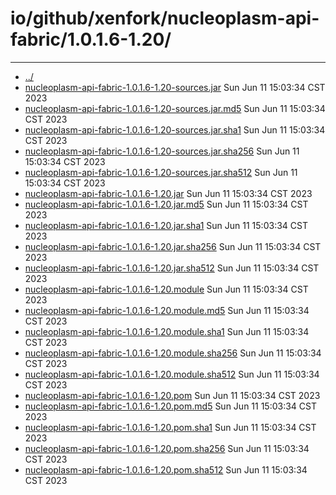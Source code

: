 # io/github/xenfork/nucleoplasm-api-fabric/1.0.1.6-1.20/

---
- [../](../index.md)
- [nucleoplasm-api-fabric-1.0.1.6-1.20-sources.jar](nucleoplasm-api-fabric-1.0.1.6-1.20-sources.jar) Sun Jun 11 15:03:34 CST 2023
- [nucleoplasm-api-fabric-1.0.1.6-1.20-sources.jar.md5](nucleoplasm-api-fabric-1.0.1.6-1.20-sources.jar.md5) Sun Jun 11 15:03:34 CST 2023
- [nucleoplasm-api-fabric-1.0.1.6-1.20-sources.jar.sha1](nucleoplasm-api-fabric-1.0.1.6-1.20-sources.jar.sha1) Sun Jun 11 15:03:34 CST 2023
- [nucleoplasm-api-fabric-1.0.1.6-1.20-sources.jar.sha256](nucleoplasm-api-fabric-1.0.1.6-1.20-sources.jar.sha256) Sun Jun 11 15:03:34 CST 2023
- [nucleoplasm-api-fabric-1.0.1.6-1.20-sources.jar.sha512](nucleoplasm-api-fabric-1.0.1.6-1.20-sources.jar.sha512) Sun Jun 11 15:03:34 CST 2023
- [nucleoplasm-api-fabric-1.0.1.6-1.20.jar](nucleoplasm-api-fabric-1.0.1.6-1.20.jar) Sun Jun 11 15:03:34 CST 2023
- [nucleoplasm-api-fabric-1.0.1.6-1.20.jar.md5](nucleoplasm-api-fabric-1.0.1.6-1.20.jar.md5) Sun Jun 11 15:03:34 CST 2023
- [nucleoplasm-api-fabric-1.0.1.6-1.20.jar.sha1](nucleoplasm-api-fabric-1.0.1.6-1.20.jar.sha1) Sun Jun 11 15:03:34 CST 2023
- [nucleoplasm-api-fabric-1.0.1.6-1.20.jar.sha256](nucleoplasm-api-fabric-1.0.1.6-1.20.jar.sha256) Sun Jun 11 15:03:34 CST 2023
- [nucleoplasm-api-fabric-1.0.1.6-1.20.jar.sha512](nucleoplasm-api-fabric-1.0.1.6-1.20.jar.sha512) Sun Jun 11 15:03:34 CST 2023
- [nucleoplasm-api-fabric-1.0.1.6-1.20.module](nucleoplasm-api-fabric-1.0.1.6-1.20.module) Sun Jun 11 15:03:34 CST 2023
- [nucleoplasm-api-fabric-1.0.1.6-1.20.module.md5](nucleoplasm-api-fabric-1.0.1.6-1.20.module.md5) Sun Jun 11 15:03:34 CST 2023
- [nucleoplasm-api-fabric-1.0.1.6-1.20.module.sha1](nucleoplasm-api-fabric-1.0.1.6-1.20.module.sha1) Sun Jun 11 15:03:34 CST 2023
- [nucleoplasm-api-fabric-1.0.1.6-1.20.module.sha256](nucleoplasm-api-fabric-1.0.1.6-1.20.module.sha256) Sun Jun 11 15:03:34 CST 2023
- [nucleoplasm-api-fabric-1.0.1.6-1.20.module.sha512](nucleoplasm-api-fabric-1.0.1.6-1.20.module.sha512) Sun Jun 11 15:03:34 CST 2023
- [nucleoplasm-api-fabric-1.0.1.6-1.20.pom](nucleoplasm-api-fabric-1.0.1.6-1.20.pom) Sun Jun 11 15:03:34 CST 2023
- [nucleoplasm-api-fabric-1.0.1.6-1.20.pom.md5](nucleoplasm-api-fabric-1.0.1.6-1.20.pom.md5) Sun Jun 11 15:03:34 CST 2023
- [nucleoplasm-api-fabric-1.0.1.6-1.20.pom.sha1](nucleoplasm-api-fabric-1.0.1.6-1.20.pom.sha1) Sun Jun 11 15:03:34 CST 2023
- [nucleoplasm-api-fabric-1.0.1.6-1.20.pom.sha256](nucleoplasm-api-fabric-1.0.1.6-1.20.pom.sha256) Sun Jun 11 15:03:34 CST 2023
- [nucleoplasm-api-fabric-1.0.1.6-1.20.pom.sha512](nucleoplasm-api-fabric-1.0.1.6-1.20.pom.sha512) Sun Jun 11 15:03:34 CST 2023
